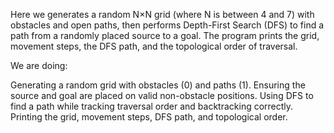 Here we generates a random N×N grid (where N is between 4 and 7) with obstacles and open paths, then performs Depth-First Search (DFS) to find a path from a randomly placed source to a goal. The program prints the grid, movement steps, the DFS path, and the topological order of traversal.

We are doing:

Generating a random grid with obstacles (0) and paths (1).
Ensuring the source and goal are placed on valid non-obstacle positions.
Using DFS to find a path while tracking traversal order and backtracking correctly.
Printing the grid, movement steps, DFS path, and topological order.
